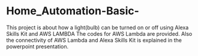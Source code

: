 # Home_Automation-Basic-
This project is about how a light(bulb) can be turned on or off using Alexa Skills Kit and AWS LAMBDA
The codes for AWS Lambda are provided.
Also the connectivity of AWS Lambda and Alexa Skills Kit is explained in the powerpoint presentation.
